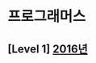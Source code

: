 # 프로그래머스 
## [Level 1] [2016년][link]

[link]: https://programmers.co.kr/learn/courses/30/lessons/12901

